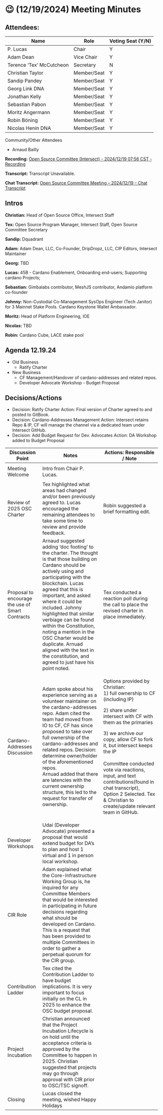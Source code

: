 # 😉 (12/19/2024) Meeting Minutes

## Attendees:&#x20;

| Name                         | Role        | Voting Seat (Y/N) |
| ---------------------------- | ----------- | ----------------- |
| P. Lucas                     | Chair       | Y                 |
| Adam Dean                    | Vice Chair  | Y                 |
| Terence ‘Tex’ McCutcheon     | Secretary   | N                 |
| Christian Taylor             | Member/Seat | Y                 |
| Sandip Pandey                | Member/Seat | Y                 |
| Georg Link              DNA  | Member/Seat | Y                 |
| Jonathan Kelly               | Member/Seat | Y                 |
| Sebastian Pabon              | Member/Seat | Y                 |
| Moritz Angermann             | Member/Seat | Y                 |
| Robin Böning                 | Member/Seat | Y                 |
| Nicolas Henin            DNA | Member/Seat | Y                 |

Community/Other Attendees

* Arnaud Bailly

**Recording:** [Open Source Committee (Intersect) - 2024/12/19 07:56 CST - Recording](https://drive.google.com/file/d/1HoAGKI1EKTHXDfvyxZcegD5XBly1BLQr/view?usp=sharing)

**Transcript:** Transcript Unavailable.

**Chat Transcript:** [Open Source Committee Meeting – 2024/12/19 – Chat Transcript](https://drive.google.com/file/d/1WMHfpTPHWeJl63NL6UaTeM23hQvKpFC7/view?usp=sharing)

## Intros

**Christian:** Head of Open Source Office, Intersect Staff

**Tex:** Open Source Program Manager, Intersect Staff, Open Source Committee Secretary

**Sandip:** Dquadrant

**Adam:** Adam Dean, LLC, Co-Founder, DripDropz, LLC, CIP Editors, Intersect Maintainer

**Georg:** TBD

**Lucas:** 45B - Cardano Enablement, Onboarding end-users; Supporting cardano Projects;

**Sebastian:** Gimbalabs contributor, MeshJS contributor, Andamio platform co-founder

**Johnny:** Non-Custodial Co-Management SysOps Engineer (Tech Janitor) for 3 Mainnet Stake Pools. Cardano Keystone Wallet Ambassador.

**Moritz:** Head of Platform Engineering, IOE&#x20;

**Nicolas:** TBD&#x20;

**Robin:** Cardano Cube, LACE stake pool

## Agenda 12.19.24

* Old Business
  * Ratify Charter
* New Business
  * CF Management/Handover of cardano-addresses and related repos.&#x20;
  * Developer Advocate Workshop - Budget Proposal

## Decisions/Actions

* Decision: Ratify Charter Action: Final version of Charter agreed to and posted to GitBook.&#x20;
* Decision: Cardano-Addresses Management Action: Intersect retains Repo & IP, CF will manage the channel via a dedicated team under Intersect GitHub.&#x20;
* Decision: Add Budget Request for Dev. Advocates Action: DA Workshop added to Budget Proposal

| Discussion Point                                 | Notes                                                                                                                                                                                                                                                                                                                                                                                                                                                                             | Actions: Responsible / Note                                                                                                                                                                                                                                                                                                                                                                                                 |
| ------------------------------------------------ | --------------------------------------------------------------------------------------------------------------------------------------------------------------------------------------------------------------------------------------------------------------------------------------------------------------------------------------------------------------------------------------------------------------------------------------------------------------------------------- | --------------------------------------------------------------------------------------------------------------------------------------------------------------------------------------------------------------------------------------------------------------------------------------------------------------------------------------------------------------------------------------------------------------------------- |
| Meeting Welcome                                  | Intro from Chair P. Lucas.                                                                                                                                                                                                                                                                                                                                                                                                                                                        | <p><br></p>                                                                                                                                                                                                                                                                                                                                                                                                                 |
| Review of 2025 OSC Charter                       | Tex highlighted what areas had changed and/or been previously agreed to. Lucas encouraged the remaining attendees to take some time to review and provide feedback.                                                                                                                                                                                                                                                                                                               | Robin suggested a brief formatting edit.                                                                                                                                                                                                                                                                                                                                                                                    |
| Proposal to encourage the use of Smart Contracts | Arnaud suggested adding ‘doc footing’ to the charter. The thought is that those building on Cardano should be actively using and participating with the blockchain. Lucas agreed that this is important, and asked where it could be included. Johnny highlighted that similar verbiage can be found within the Constitution, noting a mention in the OSC Charter would be duplicate. Arnuad aligned with the text in the constitution, and agreed to just have his point noted.  | Tex conducted a reaction poll during the call to place the revised charter in place immediately.                                                                                                                                                                                                                                                                                                                            |
| Cardano-Addresses Discussion                     | <p>Adam spoke about his experience serving as a volunteer maintainer on the cardano-addresses repo. Adam cited the team had moved from IO to CF, CF has since proposed to take over full ownership of the cardano-addresses and related repos. Decision: determine owner/holder of the aforementioned repos.<br>Arnuad added that there are latencies with the current ownership structure, this led to the request for transfer of ownership. </p>                               | <p>Options provided by  Christian:<br>1) full ownership to CF (including IP)</p><p>2) share under intersect with CF with them as the primaries</p><p>3) we archive our copy, allow CF to fork it, but intersect keeps the IP<br><br>Committee conducted vote via reactions, input, and text contributions(found in chat transcript), Option 2 Selected. Tex &#x26; Christian to create/update relevant team in GitHub. </p> |
| Developer Workshops                              | Udai (Developer Advocate) presented a proposal that would extend budget for DA’s to plan and host 1 virtual and 1 in person local workshop.                                                                                                                                                                                                                                                                                                                                       | <p><br></p>                                                                                                                                                                                                                                                                                                                                                                                                                 |
| CIR Role                                         | Adam explained what the Core-Infrastructure Working Group is, he inquired for any Committee Members that would be interested in participating in future decisions regarding what should be developed on Cardano. This is a request that has been provided to multiple Committees in order to gather a perpetual quorum for the CIR group.                                                                                                                                         | <p><br></p>                                                                                                                                                                                                                                                                                                                                                                                                                 |
| Contribution Ladder                              | Tex cited the Contribution Ladder to have budget implications. It is very important to focus initially on the CL in 2025 to enhance the OSC budget proposal.                                                                                                                                                                                                                                                                                                                      | <p><br></p>                                                                                                                                                                                                                                                                                                                                                                                                                 |
| Project Incubation                               | Christian announced that the Project Incubation Lifecycle is on hold until the acceptance criteria is approved by the Committee to happen in 2025. Christian suggested that projects may go through approval with CIR prior to OSC/TSC signoff.                                                                                                                                                                                                                                   | <p><br></p>                                                                                                                                                                                                                                                                                                                                                                                                                 |
| Closing                                          | Lucas closed the meeting, wished Happy Holidays                                                                                                                                                                                                                                                                                                                                                                                                                                   | <p><br></p>                                                                                                                                                                                                                                                                                                                                                                                                                 |
